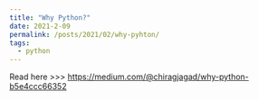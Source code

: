 ```yaml
---
title: "Why Python?"
date: 2021-2-09
permalink: /posts/2021/02/why-pyhton/
tags:
  - python
---
```


Read here >>> https://medium.com/@chiragjagad/why-python-b5e4ccc66352
